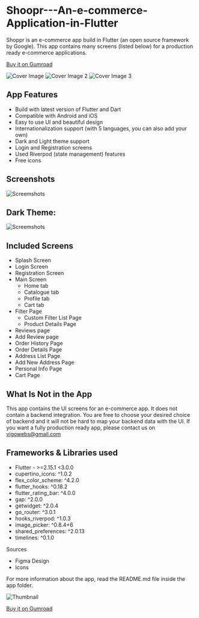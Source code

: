 # Shoopr---An-e-commerce-Application-in-Flutter

Shoppr is an e-commerce app build in Flutter (an open source framework by Google). This app contains many screens (listed below) for a production ready e-commerce applications. 

[Buy it on Gumroad](https://vigowebs.gumroad.com/l/shoppr-flutter)

![Cover Image](flutter-cover-01.png)
![Cover Image 2](flutter-cover-02.png)
![Cover Image 3](flutter-cover-03.png)

## App Features

* Build with latest version of Flutter and Dart
* Compatible with Android and iOS
* Easy to use UI and beautiful design
* Internationalization support (with 5 languages, you can also add your own)
* Dark and Light theme support
* Login and Registration screens
* Used Riverpod (state management) features
* Free icons

## Screenshots
![Screemshots](flutterr-screenshots-light.png)

## Dark Theme:
![Screemshots](flutter-screenshots-dark.png)

## Included Screens

* Splash Screen
* Login Screen
* Registration Screen
* Main Screen
  * Home tab
  * Catalogue tab
  * Profile tab
  * Cart tab
* Filter Page
  * Custom Filter List Page
  * Product Details Page
* Reviews page
* Add Review page
* Order History Page
* Order Details Page
* Address List Page
* Add New Address Page
* Personal Info Page
* Cart Page

## What Is Not in the App

This app contains the UI screens for an e-commerce app. It does not contain a backend integration. You are free to choose your desired choice of backend and it will not be hard to map your backend data with the UI. If you want a fully production ready app, please contact us on vigowebs@gmail.com

## Frameworks & Libraries used

* Flutter - >=2.15.1 <3.0.0
* cupertino_icons: ^1.0.2
* flex_color_scheme: ^4.2.0
* flutter_hooks: ^0.18.2
* flutter_rating_bar: ^4.0.0
* gap: ^2.0.0
* getwidget: ^2.0.4
* go_router: ^3.0.1
* hooks_riverpod: ^1.0.3
* image_picker: ^0.8.4+6
* shared_preferences: ^2.0.13
* timelines: ^0.1.0

Sources

* Figma Design
* Icons

For more information about the app, read the README.md file inside the app folder.

![Thumbnail](flutter-thumbnail.png)

[Buy it on Gumroad](https://vigowebs.gumroad.com/l/shoppr-flutter)
